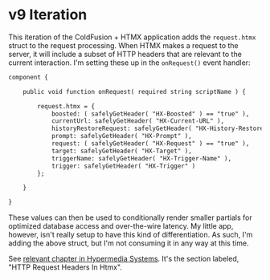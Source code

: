 
# v9 Iteration

This iteration of the ColdFusion + HTMX application adds the `request.htmx` struct to the request processing. When HTMX makes a request to the server, it will include a subset of HTTP headers that are relevant to the current interaction. I'm setting these up in the `onRequest()` event handler:

```cfc
component {

	public void function onRequest( required string scriptName ) {

		request.htmx = {
			boosted: ( safelyGetHeader( "HX-Boosted" ) == "true" ),
			currentUrl: safelyGetHeader( "HX-Current-URL" ),
			historyRestoreRequest: safelyGetHeader( "HX-History-Restore-Request" ),
			prompt: safelyGetHeader( "HX-Prompt" ),
			request: ( safelyGetHeader( "HX-Request" ) == "true" ),
			target: safelyGetHeader( "HX-Target" ),
			triggerName: safelyGetHeader( "HX-Trigger-Name" ),
			trigger: safelyGetHeader( "HX-Trigger" )
		};

	}

}
```

These values can then be used to conditionally render smaller partials for optimized database access and over-the-wire latency. My little app, however, isn't really setup to have this kind of differentiation. As such, I'm adding the above struct, but I'm not consuming it in any way at this time.

See [relevant chapter in Hypermedia Systems][hypermedia-chapter]. It's the section labeled, "HTTP Request Headers In Htmx".


[hypermedia-chapter]: https://hypermedia.systems/more-htmx-patterns/#_http_request_headers_in_htmx
